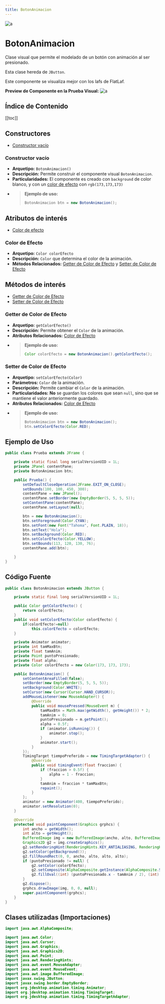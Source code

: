 ```yaml
---
title: BotonAnimacion
---
```


![a](/images/banner.png)

# BotonAnimacion

Clase visual que permite el modelado de un botón con animación al ser presionado.

Esta clase hereda de `JButton`.

Este componente se visualiza mejor con los lafs de FlatLaf.

**Preview de Componente en la Prueba Visual:**
![a](/gifs/boton-animacion.gif)

## Índice de Contenido

[[toc]]

## Constructores

- [Constructor vacío](#constructor-vacío)

### Constructor vacío

- **Arquetipo:** `BotonAnimacion()`
- **Descripción:** Permite construir el componente visual `BotonAnimacion`.
- **Particularidades:** El componente es creado con `background` de color blanco, y con un [color de efecto](#color-de-efecto) con `rgb(173,173,173)`
- > **Ejemplo de uso:**
  >
  > ```java
  > BotonAnimacion btn = new BotonAnimacion();
  > ```

## Atributos de interés

- [Color de efecto](#color-de-efecto)

### Color de Efecto

- **Arquetipo:** `Color colorEfecto`
- **Descripción:** `Color` que determina el color de la animación.
- **Métodos Relacionados:** [Getter de Color de Efecto](#getter-de-color-de-efecto) y [Setter de Color de Efecto](#setter-de-color-de-efecto)

## Métodos de interés

- [Getter de Color de Efecto](#getter-de-color-de-efecto)
- [Setter de Color de Efecto](#setter-de-color-de-efecto)

### Getter de Color de Efecto

- **Arquetipo:** `getColorEfecto()`
- **Descripción:** Permite obtener el `Color` de la animación.
- **Atributos Relacionados:** [Color de Efecto](#color-de-efecto)
- > **Ejemplo de uso:**
  >
  > ```java
  > Color colorEfecto = new BotonAnimacion().getColorEfecto();
  > ```

### Setter de Color de Efecto

- **Arquetipo:** `setColorEfecto(Color)`
- **Parámetros:** `Color` de la animación.
- **Descripción:** Permite cambiar el `Color` de la animación.
- **Particularidades:** **No** se guardan los colores que sean `null`, sino que se mantiene
  el valor anteriormente guardado.
- **Atributos Relacionados:** [Color de Efecto](#color-de-efecto)
- > **Ejemplo de uso:**
  >
  > ```java
  > BotonAnimacion btn = new BotonAnimacion();
  > btn.setColorEfecto(Color.RED);
  > ```

## Ejemplo de Uso

```java
public class Prueba extends JFrame {

	private static final long serialVersionUID = 1L;
	private JPanel contentPane;
	private BotonAnimacion btn;

	public Prueba() {
		setDefaultCloseOperation(JFrame.EXIT_ON_CLOSE);
		setBounds(100, 100, 450, 300);
		contentPane = new JPanel();
		contentPane.setBorder(new EmptyBorder(5, 5, 5, 5));
		setContentPane(contentPane);
		contentPane.setLayout(null);

		btn = new BotonAnimacion();
		btn.setForeground(Color.CYAN);
		btn.setFont(new Font("Tahoma", Font.PLAIN, 18));
		btn.setText("Hola");
		btn.setBackground(Color.RED);
		btn.setColorEfecto(Color.YELLOW);
		btn.setBounds(113, 120, 130, 76);
		contentPane.add(btn);

	}
}
```

## Código Fuente

```java
public class BotonAnimacion extends JButton {

    private static final long serialVersionUID = 1L;

	public Color getColorEfecto() {
        return colorEfecto;
    }
    public void setColorEfecto(Color colorEfecto) {
    	if(colorEfecto!=null)
    		this.colorEfecto = colorEfecto;
    }

    private Animator animator;
    private int tamMaxBtn;
    private float tamAnim;
    private Point puntoPresionado;
    private float alpha;
    private Color colorEfecto = new Color(173, 173, 173);

    public BotonAnimacion() {
        setContentAreaFilled(false);
        setBorder(new EmptyBorder(5, 5, 5, 5));
        setBackground(Color.WHITE);
        setCursor(new Cursor(Cursor.HAND_CURSOR));
        addMouseListener(new MouseAdapter() {
            @Override
            public void mousePressed(MouseEvent m) {
                tamMaxBtn = Math.max(getWidth(), getHeight()) * 2;
                tamAnim = 0;
                puntoPresionado = m.getPoint();
                alpha = 0.5f;
                if (animator.isRunning()) {
                    animator.stop();
                }
                animator.start();
            }
        });
        TimingTarget tiempoPreferido = new TimingTargetAdapter() {
            @Override
            public void timingEvent(float fraccion) {
                if (fraccion > 0.5f) {
                    alpha = 1 - fraccion;
                }
                tamAnim = fraccion * tamMaxBtn;
                repaint();
            }
        };
        animator = new Animator(400, tiempoPreferido);
        animator.setResolution(0);
    }

    @Override
    protected void paintComponent(Graphics grphcs) {
        int ancho = getWidth();
        int alto = getHeight();
        BufferedImage img = new BufferedImage(ancho, alto, BufferedImage.TYPE_INT_ARGB);
        Graphics2D g2 = img.createGraphics();
        g2.setRenderingHint(RenderingHints.KEY_ANTIALIASING, RenderingHints.VALUE_ANTIALIAS_ON);
        g2.setColor(getBackground());
        g2.fillRoundRect(0, 0, ancho, alto, alto, alto);
        if (puntoPresionado != null) {
            g2.setColor(colorEfecto);
            g2.setComposite(AlphaComposite.getInstance(AlphaComposite.SRC_ATOP, alpha));
            g2.fillOval((int) (puntoPresionado.x - tamAnim / 2), (int) (puntoPresionado.y - tamAnim / 2), (int) tamAnim, (int) tamAnim);
        }
        g2.dispose();
        grphcs.drawImage(img, 0, 0, null);
        super.paintComponent(grphcs);
    }
}
```

## Clases utilizadas (Importaciones)

```java
import java.awt.AlphaComposite;

import java.awt.Color;
import java.awt.Cursor;
import java.awt.Graphics;
import java.awt.Graphics2D;
import java.awt.Point;
import java.awt.RenderingHints;
import java.awt.event.MouseAdapter;
import java.awt.event.MouseEvent;
import java.awt.image.BufferedImage;
import javax.swing.JButton;
import javax.swing.border.EmptyBorder;
import org.jdesktop.animation.timing.Animator;
import org.jdesktop.animation.timing.TimingTarget;
import org.jdesktop.animation.timing.TimingTargetAdapter;
```
